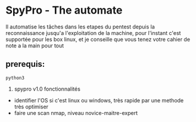 # SpyPro - The automate
Il automatise les tâches dans les etapes du pentest depuis la reconnaissance jusqu'a l'exploitation
de la machine, pour l'instant c'est supportée pour les box linux, et je conseille que vous tenez 
votre cahier de note a la main pour tout

 ## prerequis: 
`python3`


1. spypro v1.0 fonctionnalités
- identifier l'OS si c'est linux ou windows, très rapide par une methode très optimiser
- faire une scan nmap, niveau novice-maitre-expert

